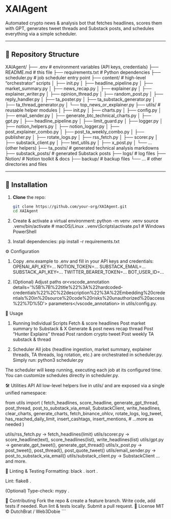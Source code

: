 # XAIAgent

Automated crypto news & analysis bot that fetches headlines, scores them with GPT, generates tweet threads and Substack posts, and schedules everything via a simple scheduler.

---

## 📁 Repository Structure

XAIAgent/ 
├── .env # environment variables (API keys, credentials) 
├── README.md # this file 
├── requirements.txt # Python dependencies 
├── scheduler.py # job scheduler entry point 
├── content/ # high-level “orchestrator” scripts 
│ ├── init.py 
│ ├── headline_pipeline.py 
│ ├── market_summary.py 
│ ├── news_recap.py 
│ ├── explainer.py 
│ ├── explainer_writer.py 
│ ├── opinion_thread.py 
│ ├── random_post.py 
│ ├── reply_handler.py 
│ ├── ta_poster.py 
│ ├── ta_substack_generator.py 
│ ├── ta_thread_generator.py │
 └── top_news_or_explainer.py 
 ├── utils/ # reusable helper modules 
 │ ├── init.py 
 │ ├── charts.py 
 │ ├── config.py 
 │ ├── email_sender.py 
 │ ├── generate_btc_technical_charts.py 
 │ ├── gpt.py 
 │ ├── headline_pipeline.py 
 │ ├── limit_guard.py 
 │ ├── logger.py 
 │ ├── notion_helpers.py 
 │ ├── notion_logger.py 
 │ ├── post_explainer_combo.py 
 │ ├── post_ta_weekly_combo.py 
 │ ├── publisher.py 
 │ ├── rotate_logs.py 
 │ ├── rss_fetch.py 
 │ ├── scorer.py 
 │ ├── substack_client.py 
 │ ├── text_utils.py 
 │ ├── x_post.py 
 │ └── … (other helpers) 
 ├── ta_posts/ # generated technical analysis markdowns 
 ├── substack_posts/ # generated Substack posts 
 ├── logs/ # log files 
 ├── Notion/ # Notion toolkit & docs 
 ├── backup/ # backup files └── ... # other directories and files


---

## 🔧 Installation

1. **Clone** the repo:
   ```bash
   git clone https://github.com/your-org/XAIAgent.git
   cd XAIAgent

2. Create & activate a virtual environment:
python -m venv .venv
source .venv/bin/activate      # macOS/Linux
.\.venv\Scripts\activate.ps1   # Windows PowerShell

3. Install dependencies:
pip install -r requirements.txt

⚙️ Configuration
1. Copy .env.example to .env and fill in your API keys and credentials:
OPENAI_API_KEY=…
NOTION_TOKEN=…
SUBSTACK_EMAIL=…
SUBSTACK_API_KEY=…
TWITTER_BEARER_TOKEN=…
BOT_USER_ID=…

2. (Optional) Adjust paths or<vscode_annotation details='%5B%7B%22title%22%3A%22hardcoded-credentials%22%2C%22description%22%3A%22Embedding%20credentials%20in%20source%20code%20risks%20unauthorized%20access%22%7D%5D'> parameters</vscode_annotation> in utils/config.py.

🚀 Usage
1. Running Individual Scripts
Fetch & score headlines
Post market summary to Substack & X
Generate & post news recap thread
Post “Hunter Explains” thread
Post random crypto tweet
Post weekly TA substack & thread

2. Scheduler
All jobs (headline ingestion, market summary, explainer threads, TA threads, log rotation, etc.) are orchestrated in scheduler.py. Simply run:
python3 scheduler.py

The scheduler will keep running, executing each job at its configured time. You can customize schedules directly in scheduler.py.

🛠️ Utilities API
All low-level helpers live in utils/ and are exposed via a single unified namespace:

from utils import (
    fetch_headlines,
    score_headline,
    generate_gpt_thread,
    post_thread,
    post_to_substack_via_email,
    SubstackClient,
    write_headlines,
    clear_charts,
    generate_charts,
    fetch_binance_ohlcv,
    rotate_logs,
    log_tweet,
    has_reached_daily_limit,
    insert_cashtags,
    insert_mentions,
    # …more as needed
)

utils/rss_fetch.py → fetch_headlines(limit)
utils/scorer.py → score_headline(text), score_headlines(list), write_headlines(list)
utils/gpt.py → generate_gpt_tweet(), generate_gpt_thread()
utils/x_post.py → post_tweet(), post_thread(), post_quote_tweet()
utils/email_sender.py → post_to_substack_via_email()
utils/substack_client.py → SubstackClient
…and more.

🧪 Linting & Testing
Formatting:
black .
isort .

Lint:
flake8 .

(Optional) Type-check:
mypy .

🙌 Contributing
Fork the repo & create a feature branch.
Write code, add tests if needed.
Run lint & tests locally.
Submit a pull request.
📜 License
MIT © DutchBrat / Web3Dobie ```